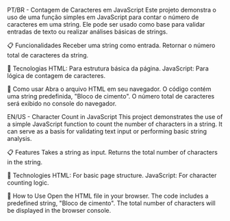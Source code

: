 PT/BR - Contagem de Caracteres em JavaScript
Este projeto demonstra o uso de uma função simples em JavaScript para contar o número de caracteres em uma string. Ele pode ser usado como base para validar entradas de texto ou realizar análises básicas de strings.

📋 Funcionalidades
Receber uma string como entrada.
Retornar o número total de caracteres da string.

🚀 Tecnologias
HTML: Para estrutura básica da página.
JavaScript: Para lógica de contagem de caracteres.

📂 Como usar
Abra o arquivo HTML em seu navegador.
O código contém uma string predefinida, "Bloco de cimento".
O número total de caracteres será exibido no console do navegador.

EN/US - Character Count in JavaScript
This project demonstrates the use of a simple JavaScript function to count the number of characters in a string. It can serve as a basis for validating text input or performing basic string analysis.

📋 Features
Takes a string as input.
Returns the total number of characters in the string.

🚀 Technologies
HTML: For basic page structure.
JavaScript: For character counting logic.

📂 How to Use
Open the HTML file in your browser.
The code includes a predefined string, "Bloco de cimento".
The total number of characters will be displayed in the browser console.

